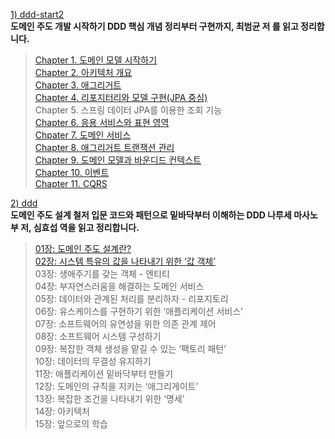 [1) ddd-start2](https://product.kyobobook.co.kr/detail/S000001810495) <br>
**도메인 주도 개발 시작하기 DDD 핵심 개념 정리부터 구현까지, 최범균 저 를 읽고 정리합니다. <br>**
> [Chapter 1. 도메인 모델 시작하기](https://medium.com/@18corsair/도메인-주도-개발-시작하기-최범균-1장-도메인-모델-시작하기-422d1f96974c) <br>
> [Chapter 2. 아키텍처 개요](https://medium.com/@18corsair/도메인-주도-개발-시작하기-최범균-2장-아키텍처-개요-c5b140afdd16) <br>
> [Chapter 3. 애그리거트](https://medium.com/@18corsair/도메인-주도-개발-시작하기-최범균-3장-애그리거트-d0c6f07e9c1e) <br>
> [Chapter 4. 리포지터리와 모델 구현(JPA 중심) <br>](https://medium.com/@18corsair/도메인-주도-개발-시작하기-최범균-4장-리포지터리와-모델-구현-166999a861a3)
> Chapter 5. 스프링 데이터 JPA를 이용한 조회 기능 <br>
> [Chapter 6. 응용 서비스와 표현 영역 <br>](https://medium.com/@18corsair/도메인-주도-개발-시작하기-최범균-6장-응용-서비스와-표현-영역-736ef7b57809)
> [Chpater 7. 도메인 서비스 <br>](https://medium.com/@18corsair/도메인-주도-개발-시작하기-최범균-7장-도메인-서비스-1602f8904713)
> [Chapter 8. 애그리거트 트랜잭션 관리 <br>](https://medium.com/@18corsair/도메인-주도-개발-시작하기-최범균-8장-애그리거트-트랜잭션-관리-aec23d397c32)
> [Chapter 9. 도메인 모델과 바운디드 컨텍스트 <br>](https://medium.com/@18corsair/도메인-주도-개발-시작하기-최범균-9장-도메인-모델과-바운디드-컨텍스트-f9b13c3bafa9)
> [Chapter 10. 이벤트 <br>](https://medium.com/@18corsair/도메인-주도-개발-시작하기-최범균-10장-이벤트-c82177529ed2)
> [Chapter 11. CQRS <br>](https://medium.com/@18corsair/도메인-주도-개발-시작하기-최범균-11장-cqrs-b9068d7caaa9)

[2) ddd](https://product.kyobobook.co.kr/detail/S000001766446) <br>
**도메인 주도 설계 철저 입문 코드와 패턴으로 밑바닥부터 이해하는 DDD 나루세 마사노부 저, 심효섭 역을 읽고 정리합니다. <br>**
> [01장: 도메인 주도 설계란? <br>](https://medium.com/@18corsair/도메인-주도-설계-철저-입문-나루세-마사노부-저-심효섭-역-1장-도메인-주도-설계란-4d1ea47079f1)
> [02장: 시스템 특유의 값을 나타내기 위한 ‘값 객체’ <br>](https://medium.com/@18corsair/도메인-주도-설계-철저-입문-나루세-마사노부-저-심효섭-역-2장-시스템-특유의-값을-나타내기-위한-값-객체-5f63dbaca756)
> 03장: 생애주기를 갖는 객체 - 엔티티 <br>
> 04장: 부자연스러움을 해결하는 도메인 서비스 <br>
> 05장: 데이터와 관계된 처리를 분리하자 - 리포지토리 <br>
> 06장: 유스케이스를 구현하기 위한 ‘애플리케이션 서비스’ <br>
> 07장: 소프트웨어의 유연성을 위한 의존 관계 제어 <br>
> 08장: 소프트웨어 시스템 구성하기 <br>
> 09장: 복잡한 객체 생성을 맡길 수 있는 ‘팩토리 패턴’ <br>
> 10장: 데이터의 무결성 유지하기 <br>
> 11장: 애플리케이션 밑바닥부터 만들기 <br>
> 12장: 도메인의 규칙을 지키는 ‘애그리게이트’ <br>
> 13장: 복잡한 조건을 나타내기 위한 ‘명세’ <br>
> 14장: 아키텍처 <br>
> 15장: 앞으로의 학습 <br>